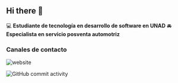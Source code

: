 ## Hi there 👋

:computer: **Estudiante de tecnología en desarrollo de software en UNAD**
:oncoming_automobile: **Especialista en servicio posventa automotriz**

### Canales de contacto

![website](https://img.shields.io/website?url=https%3A%2F%2Fwww.linkedin.com%2Fin%2Falejandro-ceballos-sector-automotriz%2F
)

![GitHub commit activity](https://img.shields.io/github/commit-activity/m/Alejandroceballos95/Alejandroceballos95)